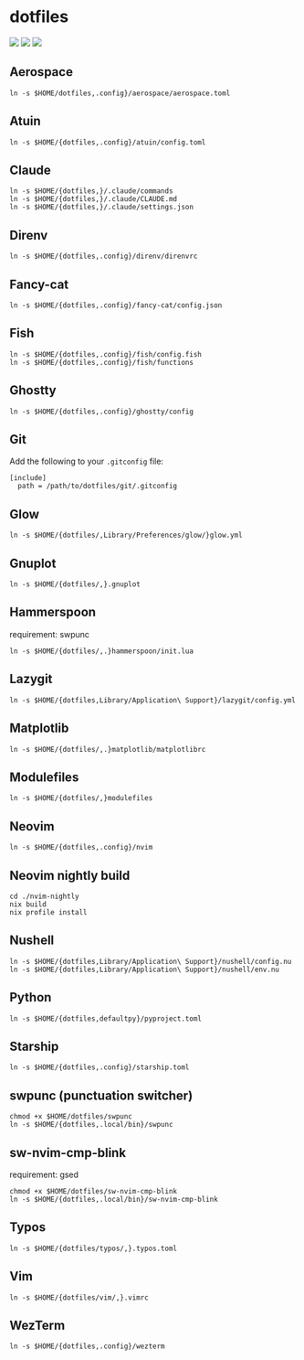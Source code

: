 # dotfiles

![](https://img.shields.io/badge/macOS-000000?logo=apple&logoColor=white)
![](https://img.shields.io/badge/Neovim-57A143?logo=neovim&logoColor=white)
![](https://img.shields.io/badge/Shell-Fish-34C534)

## Aerospace

```sh:
ln -s $HOME/dotfiles,.config}/aerospace/aerospace.toml
```

## Atuin

```sh:
ln -s $HOME/{dotfiles,.config}/atuin/config.toml
```

## Claude

```sh:
ln -s $HOME/{dotfiles,}/.claude/commands
ln -s $HOME/{dotfiles,}/.claude/CLAUDE.md
ln -s $HOME/{dotfiles,}/.claude/settings.json
```

## Direnv

```sh:
ln -s $HOME/{dotfiles,.config}/direnv/direnvrc
```

## Fancy-cat

```sh:
ln -s $HOME/{dotfiles,.config}/fancy-cat/config.json
```

## Fish

```sh:
ln -s $HOME/{dotfiles,.config}/fish/config.fish
ln -s $HOME/{dotfiles,.config}/fish/functions
```

## Ghostty

```sh:
ln -s $HOME/{dotfiles,.config}/ghostty/config
```

## Git

Add the following to your `.gitconfig` file:

```ini:
[include]
  path = /path/to/dotfiles/git/.gitconfig
```

## Glow

```sh:
ln -s $HOME/{dotfiles/,Library/Preferences/glow/}glow.yml
```

## Gnuplot

```sh:
ln -s $HOME/{dotfiles/,}.gnuplot
```

## Hammerspoon

requirement: swpunc

```sh:
ln -s $HOME/{dotfiles/,.}hammerspoon/init.lua
```

## Lazygit

```sh:
ln -s $HOME/{dotfiles,Library/Application\ Support}/lazygit/config.yml
```

## Matplotlib

```sh:
ln -s $HOME/{dotfiles/,.}matplotlib/matplotlibrc
```

## Modulefiles

```sh:
ln -s $HOME/{dotfiles/,}modulefiles
```

## Neovim

```sh:
ln -s $HOME/{dotfiles,.config}/nvim
```

## Neovim nightly build

```sh:
cd ./nvim-nightly
nix build
nix profile install
```

## Nushell

```sh:
ln -s $HOME/{dotfiles,Library/Application\ Support}/nushell/config.nu
ln -s $HOME/{dotfiles,Library/Application\ Support}/nushell/env.nu
```

## Python

```sh:
ln -s $HOME/{dotfiles,defaultpy}/pyproject.toml
```

## Starship

```sh:
ln -s $HOME/{dotfiles,.config}/starship.toml
```

## swpunc (punctuation switcher)

```sh:
chmod +x $HOME/dotfiles/swpunc
ln -s $HOME/{dotfiles,.local/bin}/swpunc
```

## sw-nvim-cmp-blink

requirement: gsed

```sh:
chmod +x $HOME/dotfiles/sw-nvim-cmp-blink
ln -s $HOME/{dotfiles,.local/bin}/sw-nvim-cmp-blink
```

## Typos

```sh:
ln -s $HOME/{dotfiles/typos/,}.typos.toml
```

## Vim

```sh:
ln -s $HOME/{dotfiles/vim/,}.vimrc
```

## WezTerm

```sh:
ln -s $HOME/{dotfiles,.config}/wezterm
```
